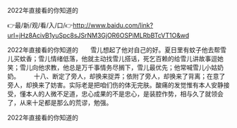 2022年直接看的你知道的

👉最/新/观/看/入/口/👉http://www.baidu.com/link?url=jHz8AcivB1yuSpc8sJSrNM3GjOR6OSPiMLRbBTcVT1O&wd

2022年直接看的你知道的　　雪儿想起了他对自己的好。夏日里有蚊子他去帮雪儿买蚊香；雪儿情绪低落，他就主动找雪儿搭话，死乞百赖的给雪儿讲故事逗她笑；雪儿向他求教，他总是万千事情务尽搁下，雪儿最优先；他常喊雪儿小姑奶奶。
　　十八、断定了旁人，却换来捉弄；依附了旁人，却换来了背离；在意了旁人，却换来了妨害。实际老是把咱们伤的体无完肤。酸痛的发觉惟有本人安静接受，懂本人的人微不足道，忠心成果的不是忠心，是装腔作势，相与久了就领会了，从来十足都是那么的荒谬，勉强。


2022年直接看的你知道的
